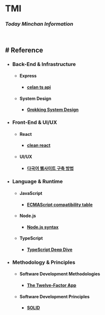 # TMI

### _Today Minchan Information_

<br>

## # Reference

- ### Back-End & Infrastructure

  - #### Express

    - #### [celan ts api](https://github.com/rmanguinho/clean-ts-api)

  - #### System Design

    - #### [Grokking System Design](https://github.com/Jeevan-kumar-Raj/Grokking-System-Design)

- ### Front-End & UI/UX

  - #### React

    - #### [clean react](https://github.com/rmanguinho/clean-react)

  - #### UI/UX
    - #### [다국어 웹사이트 구축 방법](https://www.lionbridge.com/ko/blog/translation-localization/9-essential-elements-intelligent-multilingual-website-design/)

- ### Language & Runtime

  - #### JavaScript

    - #### [ECMAScript compatibility table](https://kangax.github.io/)

  - #### Node.js

    - #### [Node.js syntax](https://node.green/)

  - #### TypeScript

    - #### [TypeScript Deep Dive](https://radlohead.gitbook.io/typescript-deep-dive/)

- ### Methodology & Principles

  - #### Software Development Methodologies

    - #### [The Twelve-Factor App](https://12factor.net/)

  - #### Software Development Principles

    - #### [SOLID](https://en.wikipedia.org/wiki/SOLID)
